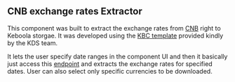 ## CNB exchange rates Extractor

This component was built to extract the exchange rates from [CNB](www.cnb.cz) right to Keboola storgae. It was developed using the [KBC template](https://bitbucket.org/kds_consulting_team/kbc-python-template/src/master/) provided kindly by the KDS team.

It lets the user specify date ranges in the component UI and then it basically just access this [endpoint](https://www.cnb.cz/cs/financni-trhy/devizovy-trh/kurzy-devizoveho-trhu/kurzy-devizoveho-trhu/denni_kurz.txt) and extracts the exchange rates for specified dates. User can also select only specific currencies to be downloaded.
